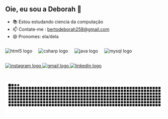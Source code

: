 ##  Oie, eu sou a Deborah 👋
- 📚 Estou estudando ciencia da computação
- 📫 Contate-me : bertodeborah258@gmail.com
- 😄 Pronomes: ela/dela

##
##

<div align="left">
  <img src="https://cdn.jsdelivr.net/gh/devicons/devicon/icons/html5/html5-plain.svg" height="30" alt="html5 logo"  />
  <img width="12" />
  <img src="https://cdn.jsdelivr.net/gh/devicons/devicon/icons/csharp/csharp-plain.svg" height="30" alt="csharp logo"  />
  <img width="12" />
  <img src="https://skillicons.dev/icons?i=java" height="30" alt="java logo"  />
  <img width="12" />
  <img src="https://cdn.simpleicons.org/mysql/4479A1" height="30" alt="mysql logo"  />
</div>

##

<div align="left">
  <a href="https://www.instagram.com/deh_berto" target="_blank">
    <img src="https://img.shields.io/static/v1?message=Instagram&logo=instagram&label=&color=ea5394&logoColor=white&labelColor=&style=for-the-badge" height="35" alt="instagram logo"  />
  </a>
  <a href="bertodeborah@gmail.com" target="_blank">
    <img src="https://img.shields.io/static/v1?message=Gmail&logo=gmail&label=&color=D14836&logoColor=white&labelColor=&style=for-the-badge" height="35" alt="gmail logo"  />
  </a>
  <a href="www.linkedin.com/in/deborah-berto" target="_blank">
    <img src="https://img.shields.io/static/v1?message=LinkedIn&logo=linkedin&label=&color=0077B5&logoColor=white&labelColor=&style=for-the-badge" height="35" alt="linkedin logo"  />
  </a>
</div>

###

<br clear="both">

<img src="https://raw.githubusercontent.com/dehberto/dehberto/output/snake.svg" alt="Snake animation" />

###
